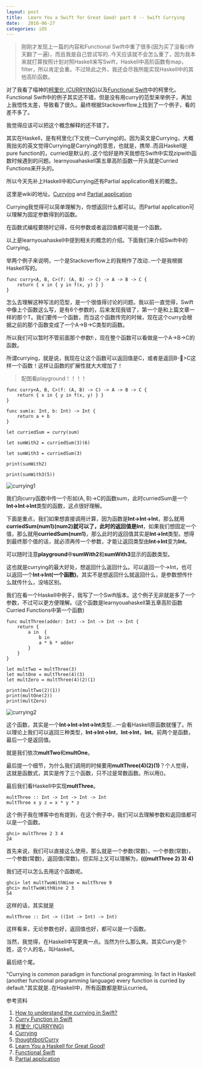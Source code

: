 ```yaml
---
layout: post
title:  Learn You a Swift for Great Good! part 0 -- Swift Currying
date:   2016-06-27
categories: iOS
---
```


> 刚刚才发现上一篇的内容和Functional Swift中重了很多(因为买了没看🙄昨天翻了一遍)，而且我是自己尝试写的..今天应该就不会怎么重了，因为我本来就打算按照计划对照Haskell来写Swift，Haskell中高阶函数有map，filter，所以肯定会重。不过除此之外，我还会尽我所能实现Haskell中的其他高阶函数。

对了我看了喵神的[柯里化 (CURRYING)](http://swifter.tips/currying/)以及[Functional Swift](https://www.objc.io/books/functional-swift/)中的柯里化。Functional Swift中的例子其实还不错，但是没有用curry的范型来举例子，再加上我悟性太差，导致看了很久。最终根据Stackoverflow上找到了一个例子，看的差不多了。

我觉得应该可以把这个概念解释的还不错了。

其实在Haskell，是有柯里化(下文统一Currying)的。因为英文是Currying，大概我拙劣的英文觉得Currying是Carrying的意思，也就是，携带..而且Haskell是pure function的，curried是默认的..这个恰好是昨天我想在Swift中实现zipwith函数时候遇到的问题。learnyouahaskell第五章高阶函数一开头就是Curried Functions来开头的。

所以今天先补上Haskell中和Currying还有Partial application相关的概念。

这里是wiki的地址。[Currying](https://en.wikipedia.org/wiki/Currying) and [Partial application](https://en.wikipedia.org/wiki/Partial_application)

Currying我觉得可以简单理解为，你想返回什么都可以。而Partial application可以理解为固定参数得到的函数。

在函数式编程要随时记得，任何参数或者返回值都可能是一个函数。

以上是learnyouahaskell中提到相关的概念的介绍。下面我们来介绍Swift中的Currying。

举两个例子来说明，一个是Stackoverflow上的我稍作了改动..一个是我根据Haskell写的。

```
func curry<A, B, C>(f: (A, B) -> C) -> A -> B -> C {
    return { x in { y in f(x, y) } }
}
```

怎么去理解这种写法的范型，是一个很值得讨论的问题。我以前一直觉得，Swift中像上个函数这么写，是有6个参数的，后来发现我错了，第一个是和上篇文章一样的那个T。我们要传一个函数，而当这个函数传完的时候，现在这个curry会根据之前的那个函数变成了一个A->B->C类型的函数。

所以我们可以暂时不管前面那个参数f:，现在整个函数可以看做是一个A->B->C的函数。

所谓currying，就是说，我现在让这个函数可以返回值是C，或者是返回B->C这样一个函数！这样让函数的扩展性就大大增加了！

> 配图看playground！！！！

```
func curry<A, B, C>(f: (A, B) -> C) -> A -> B -> C {
    return { x in { y in f(x, y) } }
}

func sum(a: Int, b: Int) -> Int {
    return a + b
}

let curriedSum = curry(sum)

let sumWith2 = curriedSum(3)(6)

let sumWith3 = curriedSum(3)

print(sumWith2)

print(sumWith3(5))
```

![currying1](/images/swiftfrp/currying1.png)

我们向curry函数中传一个形如(A, B)->C的函数sum，此时curriedSum是一个**Int->Int->Int**类型的函数，这点很好理解。

下面是重点，我们如果想直接调用计算，因为函数是**Int->Int->Int**，那么就用**curriedSum(num1)(num2)**就可以了，此时的返回值是**Int**，如果我们想固定一个值，那么就用**curriedSum(num1)**，那么此时的返回值其实是**Int->Int**类型。想得到最终那个值的话，就必须再传一个参数，才能让返回类型由**Int->Int**变为**Int**。

可以随时注意**playground**中**sumWith2**和**sumWith3**显示的函数类型。

这也就是currying的最大好处，想返回什么返回什么。可以返回一个->Int，也可以返回一个**Int->Int(一个函数)**。其实不是想返回什么就返回什么，是参数想传什么就传什么，没啥区别。

我们在看一个Haskell中例子，我写了一个Swift版本。这个例子无非就是多了一个参数，不过可以更方便理解。(这个函数是learnyouahaskell第五章高阶函数Curried Functions中第一个函数)

```
func multThree(adder: Int) -> Int -> Int -> Int {
    return {
        a in  {
            b in
            a * b * adder
        }
    }
}

let multTwo = multThree(3)
let multOne = multThree(4)(3)
let multZero = multThree(4)(2)(1)

print(multTwo(2)(1))
print(multOne(2))
print(multZero)
```

![currying2](/images/swiftfrp/currying2.png)

这个函数，其实是一个**Int->Int->Int->Int**类型...一会看Haskell原函数就懂了。所以理论上我们可以返回三种类型，**Int->Int->Int**，**Int->Int**，**Int**。前两个是函数，最后一个是返回值。

就是我们依次**multTwo**和**multOne**。

最后提一个细节，为什么我们调用的时候要用**multThree(4)(2)(1)**？个人觉得，这就是函数式，其实是传了三个函数，只不过是常数函数。所以用()。

最后我们看Haskell中实现**multThree**。

```
multThree :: Int -> Int -> Int -> IntmultThree x y z = x * y * z
```

这个例子我在博客中也有提到，在这个例子中，我们可以去理解参数和返回值都可以是一个函数。

```
ghci> multThree 2 3 4
24
```

首先来说，我们可以直接这么使用，那么就是一个参数(常数)，一个参数(常数)，一个参数(常数)，返回值(常数)。但实际上又可以理解为，**(((multThree 2) 3) 4)**

我们还可以怎么去用这个函数呢。

```
ghci> let multTwoWithNine = multThree 9
ghci> multTwoWithNine 2 3
54
```

这样的话，其实就是

`multThree :: Int -> ((Int -> Int) -> Int)`

这样看来，无论参数也好，返回值也好，都可以是一个函数。

当然，我觉得，在Haskell中写更爽一点。当然为什么那么爽。其实Curry是个姓，这个人的名，叫Haskell。

最后结个尾。

"Currying is common paradigm in functional programming. In fact in Haskell (another functional programming language) every function is curried by default."其实就是..在Haskell中，所有函数都是默认curried。

参考资料

1. [How to understand the currying in Swift?](http://stackoverflow.com/questions/28767658/how-to-understand-the-currying-in-swift)
2. [Curry Function in Swift](http://stackoverflow.com/questions/24107191/curry-function-in-swift)
3. [柯里化 (CURRYING)](http://swifter.tips/currying/)
4. [Currying](https://en.wikipedia.org/wiki/Currying)
5. [thoughtbot/Curry](https://github.com/thoughtbot/Curry/blob/master/Source/Curry.swift)
6. [Learn You a Haskell for Great Good! ](http://learnyouahaskell.com/)
7. [Functional Swift](https://www.objc.io/books/functional-swift/)
8. [Partial application](https://en.wikipedia.org/wiki/Partial_application)
